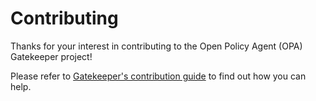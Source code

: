 # Contributing

Thanks for your interest in contributing to the Open Policy Agent (OPA) Gatekeeper project!

Please refer to [Gatekeeper's contribution guide](https://open-policy-agent.github.io/gatekeeper/website/docs/help)
to find out how you can help.